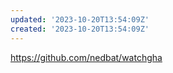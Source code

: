 ```yaml
---
updated: '2023-10-20T13:54:09Z'
created: '2023-10-20T13:54:09Z'
---
```

https://github.com/nedbat/watchgha

